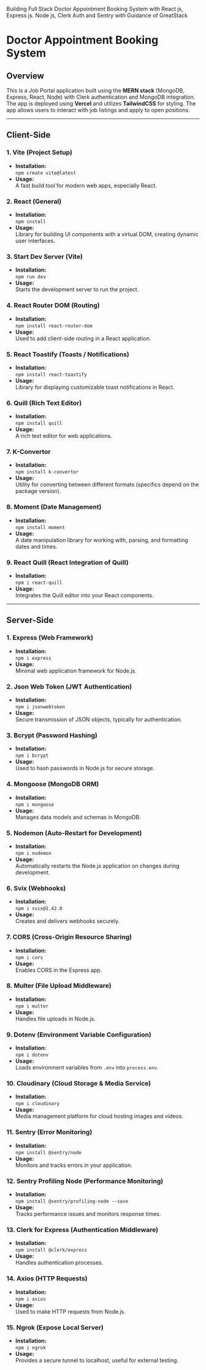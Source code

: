 Building Full Stack Doctor Appointment Booking System with React js, Express js. Node js, Clerk Auth and Sentry with Guidance of GreatStack

# Doctor Appointment Booking System

## Overview
This is a Job Portal application built using the **MERN stack** (MongoDB, Express, React, Node) with Clerk authentication and MongoDB integration. The app is deployed using **Vercel** and utilizes **TailwindCSS** for styling. The app allows users to interact with job listings and apply to open positions.

---

## Client-Side

### 1. **Vite (Project Setup)**
- **Installation:**  
  `npm create vite@latest`
- **Usage:**  
  A fast build tool for modern web apps, especially React.

### 2. **React (General)**
- **Installation:**  
  `npm install`
- **Usage:**  
  Library for building UI components with a virtual DOM, creating dynamic user interfaces.

### 3. **Start Dev Server (Vite)**
- **Installation:**  
  `npm run dev`
- **Usage:**  
  Starts the development server to run the project.

### 4. **React Router DOM (Routing)**
- **Installation:**  
  `npm install react-router-dom`
- **Usage:**  
  Used to add client-side routing in a React application.

### 5. **React Toastify (Toasts / Notifications)**
- **Installation:**  
  `npm install react-toastify`
- **Usage:**  
  Library for displaying customizable toast notifications in React.

### 6. **Quill (Rich Text Editor)**
- **Installation:**  
  `npm install quill`
- **Usage:**  
  A rich text editor for web applications.

### 7. **K-Convertor**
- **Installation:**  
  `npm install k-convertor`
- **Usage:**  
  Utility for converting between different formats (specifics depend on the package version).

### 8. **Moment (Date Management)**
- **Installation:**  
  `npm install moment`
- **Usage:**  
  A date manipulation library for working with, parsing, and formatting dates and times.

### 9. **React Quill (React Integration of Quill)**
- **Installation:**  
  `npm i react-quill`
- **Usage:**  
  Integrates the Quill editor into your React components.

---

## Server-Side

### 1. **Express (Web Framework)**
- **Installation:**  
  `npm i express`
- **Usage:**  
  Minimal web application framework for Node.js.

### 2. **Json Web Token (JWT Authentication)**
- **Installation:**  
  `npm i jsonwebtoken`
- **Usage:**  
  Secure transmission of JSON objects, typically for authentication.

### 3. **Bcrypt (Password Hashing)**
- **Installation:**  
  `npm i bcrypt`
- **Usage:**  
  Used to hash passwords in Node.js for secure storage.

### 4. **Mongoose (MongoDB ORM)**
- **Installation:**  
  `npm i mongoose`
- **Usage:**  
  Manages data models and schemas in MongoDB.

### 5. **Nodemon (Auto-Restart for Development)**
- **Installation:**  
  `npm i nodemon`
- **Usage:**  
  Automatically restarts the Node.js application on changes during development.

### 6. **Svix (Webhooks)**
- **Installation:**  
  `npm i svix@1.42.0`
- **Usage:**  
  Creates and delivers webhooks securely.

### 7. **CORS (Cross-Origin Resource Sharing)**
- **Installation:**  
  `npm i cors`
- **Usage:**  
  Enables CORS in the Express app.

### 8. **Multer (File Upload Middleware)**
- **Installation:**  
  `npm i multer`
- **Usage:**  
  Handles file uploads in Node.js.

### 9. **Dotenv (Environment Variable Configuration)**
- **Installation:**  
  `npm i dotenv`
- **Usage:**  
  Loads environment variables from `.env` into `process.env`.

### 10. **Cloudinary (Cloud Storage & Media Service)**
- **Installation:**  
  `npm i cloudinary`
- **Usage:**  
  Media management platform for cloud hosting images and videos.

### 11. **Sentry (Error Monitoring)**
- **Installation:**  
  `npm install @sentry/node`
- **Usage:**  
  Monitors and tracks errors in your application.

### 12. **Sentry Profiling Node (Performance Monitoring)**
- **Installation:**  
  `npm install @sentry/profiling-node --save`
- **Usage:**  
  Tracks performance issues and monitors response times.

### 13. **Clerk for Express (Authentication Middleware)**
- **Installation:**  
  `npm install @clerk/express`
- **Usage:**  
  Handles authentication processes.

### 14. **Axios (HTTP Requests)**
- **Installation:**  
  `npm i axios`
- **Usage:**  
  Used to make HTTP requests from Node.js.

### 15. **Ngrok (Expose Local Server)**
- **Installation:**  
  `npm i ngrok`
- **Usage:**  
  Provides a secure tunnel to localhost, useful for external testing.
